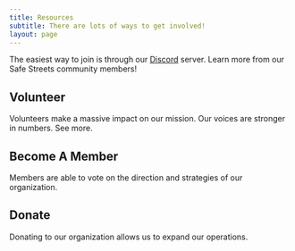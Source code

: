 ```yaml
---
title: Resources
subtitle: There are lots of ways to get involved!
layout: page
---
```


The easiest way to join is through our [Discord][1] server. Learn more from our Safe Streets community members!

## Volunteer

Volunteers make a massive impact on our mission. Our voices are stronger in numbers. See more.

## Become A Member

Members are able to vote on the direction and strategies of our organization.

## Donate

Donating to our organization allows us to expand our operations.

[1]: https://github.com/gleam-lang/gleam/blob/main/CODE_OF_CONDUCT.md
[2]: https://discord.gg/Fm8Pwmy
[3]: https://github.com/gleam-lang/gleam/discussions
[4]: https://twitter.com/gleamlang
